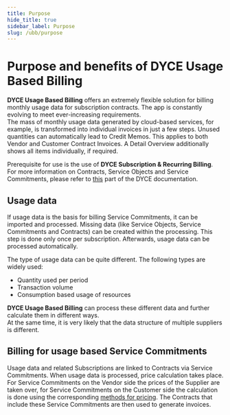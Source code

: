 ```yaml
---
title: Purpose
hide_title: true
sidebar_label: Purpose
slug: /ubb/purpose
---
```


# Purpose and benefits of DYCE Usage Based Billing
**DYCE Usage Based Billing** offers an extremely flexible solution for billing monthly usage data for subscription contracts. The app is constantly evolving to meet ever-increasing requirements. <br/>
The mass of monthly usage data generated by cloud-based services, for example, is transformed into individual invoices in just a few steps. Unused quantities can automatically lead to Credit Memos. This applies to both Vendor and Customer Contract Invoices. A Detail Overview additionally shows all items individually, if required.

Prerequisite for use is the use of **DYCE Subscription & Recurring Billing**. For more information on Contracts, Service Objects and Service Commitments, please refer to [this](/docs/srb/purpose.md) part of the DYCE documentation.


## Usage data
If usage data is the basis for billing Service Commitments, it can be imported and processed. Missing data (like Service Objects, Service Commitments and Contracts) can be created within the processing. This step is done only once per subscription. Afterwards, usage data can be processed automatically. <br/>

The type of usage data can be quite different. The following types are widely used:
* Quantity used per period
* Transaction volume
* Consumption based usage of resources

**DYCE Usage Based Billing** can process these different data and further calculate them in different ways. <br/>
At the same time, it is very likely that the data structure of multiple suppliers is different.


## Billing for usage based Service Commitments
Usage data and related Subscriptions are linked to Contracts via Service Commitments. When usage data is processed, price calculation takes place. For Service Commitments on the Vendor side the prices of the Supplier are taken over, for Service Commitments on the Customer side the calculation is done using the corresponding [methods for pricing](/docs/ubb/processing-usage-data/imports-processing.md#methods-for-pricing). The Contracts that include these Service Commitments are then used to generate invoices.